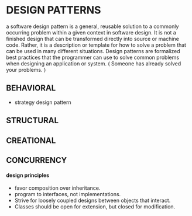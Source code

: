 # DESIGN PATTERNS 

a software design pattern is a general, reusable solution to a commonly occurring problem within a given context in software design. 
It is not a finished design that can be transformed directly into source or machine code. Rather, it is a description or template for 
how to solve a problem that can be used in many different situations. Design patterns are formalized best practices that the programmer 
can use to solve common problems when designing an application or system. ( Someone has already solved your problems. )

## BEHAVIORAL 

  * strategy design pattern

## STRUCTURAL



## CREATIONAL



## CONCURRENCY




#### design principles
 * favor composition over inheritance.
 * program to interfaces, not implementations.
 * Strive for loosely coupled designs between objects that interact.
 * Classes should be open for extension, but closed for modification.
